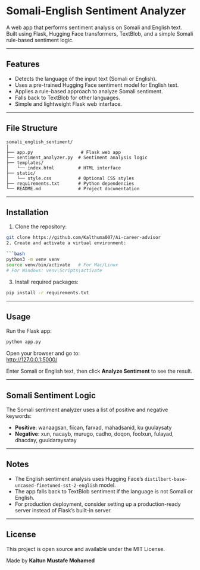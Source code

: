 
# Somali-English Sentiment Analyzer

A web app that performs sentiment analysis on Somali and English text.  
Built using Flask, Hugging Face transformers, TextBlob, and a simple Somali rule-based sentiment logic.

---

## Features

- Detects the language of the input text (Somali or English).
- Uses a pre-trained Hugging Face sentiment model for English text.
- Applies a rule-based approach to analyze Somali sentiment.
- Falls back to TextBlob for other languages.
- Simple and lightweight Flask web interface.

---

## File Structure

```
somali_english_sentiment/
│
├── app.py                  # Flask web app
├── sentiment_analyzer.py  # Sentiment analysis logic
├── templates/
│   └── index.html         # HTML interface
├── static/
│   └── style.css          # Optional CSS styles
├── requirements.txt       # Python dependencies
└── README.md              # Project documentation
```

---

## Installation

1. Clone the repository:

```bash
git clone https://github.com/Kalthuma007/Ai-career-advisor
2. Create and activate a virtual environment:

```bash
python3 -m venv venv
source venv/bin/activate   # For Mac/Linux
# For Windows: venv\Scripts\activate
```

3. Install required packages:

```bash
pip install -r requirements.txt
```

---

## Usage

Run the Flask app:

```bash
python app.py
```

Open your browser and go to:  
http://127.0.0.1:5000/

Enter Somali or English text, then click **Analyze Sentiment** to see the result.

---

## Somali Sentiment Logic

The Somali sentiment analyzer uses a list of positive and negative keywords:

- **Positive**: wanaagsan, fiican, farxad, mahadsanid, ku guulaysaty  
- **Negative**: xun, nacayb, murugo, cadho, doqon, foolxun, fulayad, dhacday, guuldaraysatay

---

## Notes

- The English sentiment analysis uses Hugging Face’s `distilbert-base-uncased-finetuned-sst-2-english` model.
- The app falls back to TextBlob sentiment if the language is not Somali or English.
- For production deployment, consider setting up a production-ready server instead of Flask’s built-in server.

---

## License

This project is open source and available under the MIT License.

Made by **Kaltun Mustafe Mohamed**  

